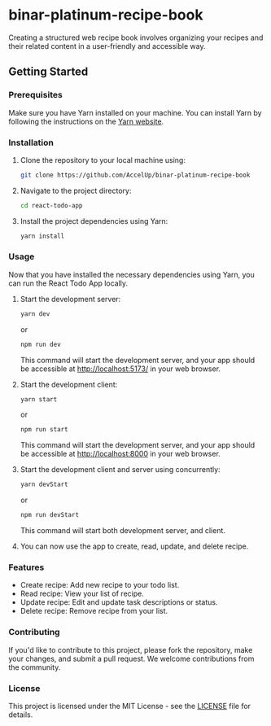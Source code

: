 # binar-platinum-recipe-book

Creating a structured web recipe book involves organizing your recipes and their related content in a user-friendly and accessible way.

## Getting Started

### Prerequisites

Make sure you have Yarn installed on your machine. You can install Yarn by following the instructions on the [Yarn website](https://classic.yarnpkg.com/en/docs/install).

### Installation

1. Clone the repository to your local machine using:

   ```bash
   git clone https://github.com/AccelUp/binar-platinum-recipe-book
   ```

2. Navigate to the project directory:

   ```bash
   cd react-todo-app
   ```

3. Install the project dependencies using Yarn:

   ```bash
   yarn install
   ```

### Usage

Now that you have installed the necessary dependencies using Yarn, you can run the React Todo App locally.

1. Start the development server:

   ```bash
   yarn dev
   ```

   or

   ```bash
   npm run dev
   ```

   This command will start the development server, and your app should be accessible at [http://localhost:5173/](http://localhost:5173/) in your web browser.

2. Start the development client:

   ```bash
   yarn start
   ```

   or

   ```bash
   npm run start
   ```

   This command will start the development server, and your app should be accessible at [http://localhost:8000](http://localhost:8000) in your web browser.

3. Start the development client and server using concurrently:

   ```bash
   yarn devStart
   ```

   or

   ```bash
   npm run devStart
   ```

   This command will start both development server, and client.

4. You can now use the app to create, read, update, and delete recipe.

### Features

- Create recipe: Add new recipe to your todo list.
- Read recipe: View your list of recipe.
- Update recipe: Edit and update task descriptions or status.
- Delete recipe: Remove recipe from your list.

### Contributing

If you'd like to contribute to this project, please fork the repository, make your changes, and submit a pull request. We welcome contributions from the community.

### License

This project is licensed under the MIT License - see the [LICENSE](LICENSE) file for details.
